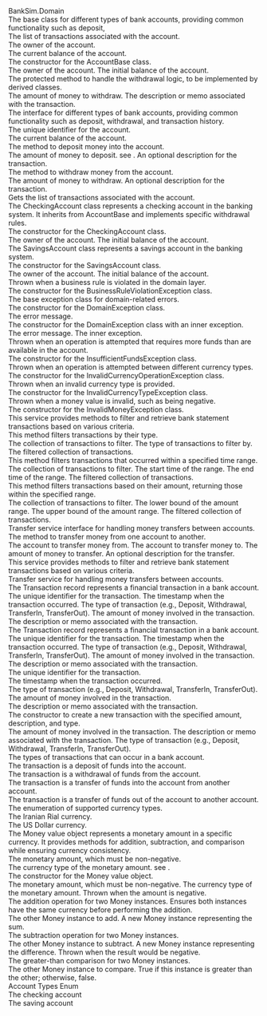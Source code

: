 <?xml version="1.0"?>
<doc>
    <assembly>
        <name>BankSim.Domain</name>
    </assembly>
    <members>
        <member name="T:BankSim.Domain.Abstractions.AccountBase">
            <summary>
            The base class for different types of bank accounts, providing common functionality such as deposit,
            </summary>
        </member>
        <member name="F:BankSim.Domain.Abstractions.AccountBase.Transactions">
            <summary>
            The list of transactions associated with the account.
            </summary>
        </member>
        <member name="P:BankSim.Domain.Abstractions.AccountBase.Owner">
            <summary>
            The owner of the account.
            </summary>
        </member>
        <member name="P:BankSim.Domain.Abstractions.AccountBase.Id">
            <inheritdoc />
        </member>
        <member name="P:BankSim.Domain.Abstractions.AccountBase.Balance">
            <summary>
            The current balance of the account.
            </summary>
        </member>
        <member name="M:BankSim.Domain.Abstractions.AccountBase.#ctor(System.String,BankSim.Domain.ValueObjects.Money)">
            <summary>
            The constructor for the AccountBase class.
            </summary>
            <param name="owner">The owner of the account.</param>
            <param name="initialBalance">The initial balance of the account.</param>
        </member>
        <member name="M:BankSim.Domain.Abstractions.AccountBase.Deposit(BankSim.Domain.ValueObjects.Money,System.String)">
            <inheritdoc />
        </member>
        <member name="M:BankSim.Domain.Abstractions.AccountBase.Withdraw(BankSim.Domain.ValueObjects.Money,System.String)">
            <inheritdoc />
        </member>
        <member name="M:BankSim.Domain.Abstractions.AccountBase.GetTransactions">
            <inheritdoc />
        </member>
        <member name="M:BankSim.Domain.Abstractions.AccountBase.ToString">
            <inheritdoc />
        </member>
        <member name="M:BankSim.Domain.Abstractions.AccountBase.ProtectedWithdrawal(BankSim.Domain.ValueObjects.Money,System.String)">
            <summary>
            The protected method to handle the withdrawal logic, to be implemented by derived classes.
            </summary>
            <param name="amount">The amount of money to withdraw.</param>
            <param name="description">The description or memo associated with the transaction.</param>
        </member>
        <member name="T:BankSim.Domain.Abstractions.IAccount">
            <summary>
            The interface for different types of bank accounts, providing common functionality such as deposit,
            withdrawal, and transaction history.
            </summary>
        </member>
        <member name="P:BankSim.Domain.Abstractions.IAccount.Id">
            <summary>
            The unique identifier for the account.
            </summary>
        </member>
        <member name="P:BankSim.Domain.Abstractions.IAccount.Balance">
            <summary>
            The current balance of the account.
            </summary>
        </member>
        <member name="M:BankSim.Domain.Abstractions.IAccount.Deposit(BankSim.Domain.ValueObjects.Money,System.String)">
            <summary>
            The method to deposit money into the account.
            </summary>
            <param name="amount">The amount of money to deposit. see <see cref="T:BankSim.Domain.ValueObjects.Money"/>.</param>
            <param name="description">An optional description for the transaction.</param>
        </member>
        <member name="M:BankSim.Domain.Abstractions.IAccount.Withdraw(BankSim.Domain.ValueObjects.Money,System.String)">
            <summary>
            The method to withdraw money from the account.
            </summary>
            <param name="amount">The amount of money to withdraw.</param>
            <param name="description">An optional description for the transaction.</param>
        </member>
        <member name="M:BankSim.Domain.Abstractions.IAccount.GetTransactions">
            <summary>
            Gets the list of transactions associated with the account.
            </summary>
            <returns></returns>
        </member>
        <member name="T:BankSim.Domain.Account.CheckingAccount">
            <summary>
            The CheckingAccount class represents a checking account in the banking system.
            It inherits from AccountBase and implements specific withdrawal rules.
            </summary>
        </member>
        <member name="M:BankSim.Domain.Account.CheckingAccount.#ctor(System.String,BankSim.Domain.ValueObjects.Money)">
            <summary>
            The constructor for the CheckingAccount class.
            </summary>
            <param name="owner">The owner of the account.</param>
            <param name="initialBalance">The initial balance of the account.</param>
        </member>
        <member name="M:BankSim.Domain.Account.CheckingAccount.ProtectedWithdrawal(BankSim.Domain.ValueObjects.Money,System.String)">
            <inheritdoc />
        </member>
        <member name="T:BankSim.Domain.Account.SavingsAccount">
            <summary>
            The SavingsAccount class represents a savings account in the banking system.
            </summary>
        </member>
        <member name="M:BankSim.Domain.Account.SavingsAccount.#ctor(System.String,BankSim.Domain.ValueObjects.Money)">
            <summary>
            The constructor for the SavingsAccount class.
            </summary>
            <param name="owner">The owner of the account.</param>
            <param name="initialBalance">The initial balance of the account.</param>
        </member>
        <member name="M:BankSim.Domain.Account.SavingsAccount.ProtectedWithdrawal(BankSim.Domain.ValueObjects.Money,System.String)">
            <inheritdoc />
        </member>
        <member name="T:BankSim.Domain.Exceptions.BusinessRuleViolationException">
            <summary>
            Thrown when a business rule is violated in the domain layer.
            </summary>
        </member>
        <member name="M:BankSim.Domain.Exceptions.BusinessRuleViolationException.#ctor">
            <summary>
            The constructor for the BusinessRuleViolationException class.
            </summary>
        </member>
        <member name="T:BankSim.Domain.Exceptions.DomainException">
            <summary>
            The base exception class for domain-related errors.
            </summary>
        </member>
        <member name="M:BankSim.Domain.Exceptions.DomainException.#ctor(System.String)">
            <summary>
            The constructor for the DomainException class.
            </summary>
            <param name="message">The error message.</param>
        </member>
        <member name="M:BankSim.Domain.Exceptions.DomainException.#ctor(System.String,System.Exception)">
            <summary>
            The constructor for the DomainException class with an inner exception.
            </summary>
            <param name="message">The error message.</param>
            <param name="inner">The inner exception.</param>
        </member>
        <member name="T:BankSim.Domain.Exceptions.InsufficientFundsException">
            <summary>
            Thrown when an operation is attempted that requires more funds than are available in the account.
            </summary>
        </member>
        <member name="M:BankSim.Domain.Exceptions.InsufficientFundsException.#ctor">
            <summary>
            The constructor for the InsufficientFundsException class.
            </summary>
        </member>
        <member name="T:BankSim.Domain.Exceptions.InvalidCurrencyOperationException">
            <summary>
            Thrown when an operation is attempted between different currency types.
            </summary>
        </member>
        <member name="M:BankSim.Domain.Exceptions.InvalidCurrencyOperationException.#ctor">
            <summary>
            The constructor for the InvalidCurrencyOperationException class.
            </summary>
        </member>
        <member name="T:BankSim.Domain.Exceptions.InvalidCurrencyTypeException">
            <summary>
            Thrown when an invalid currency type is provided.
            </summary>
        </member>
        <member name="M:BankSim.Domain.Exceptions.InvalidCurrencyTypeException.#ctor">
            <summary>
            The constructor for the InvalidCurrencyTypeException class.
            </summary>
        </member>
        <member name="T:BankSim.Domain.Exceptions.InvalidMoneyException">
            <summary>
            Thrown when a money value is invalid, such as being negative.
            </summary>
        </member>
        <member name="M:BankSim.Domain.Exceptions.InvalidMoneyException.#ctor">
            <summary>
            The constructor for the InvalidMoneyException class.
            </summary>
        </member>
        <member name="T:BankSim.Domain.Services.IStatementService">
            <summary>
            This service provides methods to filter and retrieve bank statement transactions based on various criteria.
            </summary>
        </member>
        <member name="M:BankSim.Domain.Services.IStatementService.FilterType(System.Collections.Generic.IEnumerable{BankSim.Domain.Transaction.Transaction},BankSim.Domain.Transaction.TransactionType)">
            <summary>
            This method filters transactions by their type.
            </summary>
            <param name="transactions">The collection of transactions to filter.</param>
            <param name="type">The type of transactions to filter by.</param>
            <returns>The filtered collection of transactions.</returns>
        </member>
        <member name="M:BankSim.Domain.Services.IStatementService.FilterTime(System.Collections.Generic.IEnumerable{BankSim.Domain.Transaction.Transaction},System.DateTimeOffset,System.DateTimeOffset)">
            <summary>
            This method filters transactions that occurred within a specified time range.
            </summary>
            <param name="transactions">The collection of transactions to filter.</param>
            <param name="startTime">The start time of the range.</param>
            <param name="endTime">The end time of the range.</param>
            <returns>The filtered collection of transactions.</returns>
        </member>
        <member name="M:BankSim.Domain.Services.IStatementService.FilterAmount(System.Collections.Generic.IEnumerable{BankSim.Domain.Transaction.Transaction},BankSim.Domain.ValueObjects.Money,BankSim.Domain.ValueObjects.Money)">
            <summary>
            This method filters transactions based on their amount, returning those within the specified range.
            </summary>
            <param name="transactions">The collection of transactions to filter.</param>
            <param name="lowAmount">The lower bound of the amount range.</param>
            <param name="highAmount">The upper bound of the amount range.</param>
            <returns>The filtered collection of transactions.</returns>
        </member>
        <member name="T:BankSim.Domain.Services.ITransferService">
            <summary>
            Transfer service interface for handling money transfers between accounts.
            </summary>
        </member>
        <member name="M:BankSim.Domain.Services.ITransferService.Transfer(BankSim.Domain.Abstractions.IAccount,BankSim.Domain.Abstractions.IAccount,BankSim.Domain.ValueObjects.Money,System.String)">
            <summary>
            The method to transfer money from one account to another.
            </summary>
            <param name="from">The account to transfer money from.</param>
            <param name="to">The account to transfer money to.</param>
            <param name="amount">The amount of money to transfer.</param>
            <param name="description">An optional description for the transfer.</param>
        </member>
        <member name="T:BankSim.Domain.Services.StatementService">
            <summary>
            This service provides methods to filter and retrieve bank statement transactions based on various criteria.
            </summary>
        </member>
        <member name="M:BankSim.Domain.Services.StatementService.FilterType(System.Collections.Generic.IEnumerable{BankSim.Domain.Transaction.Transaction},BankSim.Domain.Transaction.TransactionType)">
            <inheritdoc />
        </member>
        <member name="M:BankSim.Domain.Services.StatementService.FilterTime(System.Collections.Generic.IEnumerable{BankSim.Domain.Transaction.Transaction},System.DateTimeOffset,System.DateTimeOffset)">
            <inheritdoc />
        </member>
        <member name="M:BankSim.Domain.Services.StatementService.FilterAmount(System.Collections.Generic.IEnumerable{BankSim.Domain.Transaction.Transaction},BankSim.Domain.ValueObjects.Money,BankSim.Domain.ValueObjects.Money)">
            <inheritdoc />
        </member>
        <member name="T:BankSim.Domain.Services.TransferService">
            <summary>
            Transfer service for handling money transfers between accounts.
            </summary>
        </member>
        <member name="M:BankSim.Domain.Services.TransferService.Transfer(BankSim.Domain.Abstractions.IAccount,BankSim.Domain.Abstractions.IAccount,BankSim.Domain.ValueObjects.Money,System.String)">
            <inheritdoc />
        </member>
        <member name="T:BankSim.Domain.Transaction.Transaction">
            <summary>
            The Transaction record represents a financial transaction in a bank account.
            </summary>
            <param name="TransactionId">The unique identifier for the transaction.</param>
            <param name="OccurredAt">The timestamp when the transaction occurred.</param>
            <param name="Type">The type of transaction (e.g., Deposit, Withdrawal, TransferIn, TransferOut).</param>
            <param name="Amount">The amount of money involved in the transaction.</param>
            <param name="Description">The description or memo associated with the transaction.</param>
        </member>
        <member name="M:BankSim.Domain.Transaction.Transaction.#ctor(System.Guid,System.DateTimeOffset,BankSim.Domain.Transaction.TransactionType,BankSim.Domain.ValueObjects.Money,System.String)">
            <summary>
            The Transaction record represents a financial transaction in a bank account.
            </summary>
            <param name="TransactionId">The unique identifier for the transaction.</param>
            <param name="OccurredAt">The timestamp when the transaction occurred.</param>
            <param name="Type">The type of transaction (e.g., Deposit, Withdrawal, TransferIn, TransferOut).</param>
            <param name="Amount">The amount of money involved in the transaction.</param>
            <param name="Description">The description or memo associated with the transaction.</param>
        </member>
        <member name="P:BankSim.Domain.Transaction.Transaction.TransactionId">
            <summary>The unique identifier for the transaction.</summary>
        </member>
        <member name="P:BankSim.Domain.Transaction.Transaction.OccurredAt">
            <summary>The timestamp when the transaction occurred.</summary>
        </member>
        <member name="P:BankSim.Domain.Transaction.Transaction.Type">
            <summary>The type of transaction (e.g., Deposit, Withdrawal, TransferIn, TransferOut).</summary>
        </member>
        <member name="P:BankSim.Domain.Transaction.Transaction.Amount">
            <summary>The amount of money involved in the transaction.</summary>
        </member>
        <member name="P:BankSim.Domain.Transaction.Transaction.Description">
            <summary>The description or memo associated with the transaction.</summary>
        </member>
        <member name="M:BankSim.Domain.Transaction.Transaction.#ctor(BankSim.Domain.ValueObjects.Money,System.String,BankSim.Domain.Transaction.TransactionType)">
            <summary>
            The constructor to create a new transaction with the specified amount, description, and type.
            </summary>
            <param name="amount">The amount of money involved in the transaction.</param>
            <param name="description">The description or memo associated with the transaction.</param>
            <param name="type">The type of transaction (e.g., Deposit, Withdrawal, TransferIn, TransferOut).</param>
        </member>
        <member name="M:BankSim.Domain.Transaction.Transaction.ToString">
            <inheritdoc />
        </member>
        <member name="T:BankSim.Domain.Transaction.TransactionType">
            <summary>
            The types of transactions that can occur in a bank account.
            </summary>
        </member>
        <member name="F:BankSim.Domain.Transaction.TransactionType.Deposit">
            <summary>
            The transaction is a deposit of funds into the account.
            </summary>
        </member>
        <member name="F:BankSim.Domain.Transaction.TransactionType.Withdrawal">
            <summary>
            The transaction is a withdrawal of funds from the account.
            </summary>
        </member>
        <member name="F:BankSim.Domain.Transaction.TransactionType.TransferIn">
            <summary>
            The transaction is a transfer of funds into the account from another account.
            </summary>
        </member>
        <member name="F:BankSim.Domain.Transaction.TransactionType.TransferOut">
            <summary>
            The transaction is a transfer of funds out of the account to another account.
            </summary>
        </member>
        <member name="T:BankSim.Domain.ValueObjects.Currency">
            <summary>
            The enumeration of supported currency types.
            </summary>
        </member>
        <member name="F:BankSim.Domain.ValueObjects.Currency.IRR">
            <summary>
            The Iranian Rial currency.
            </summary>
        </member>
        <member name="F:BankSim.Domain.ValueObjects.Currency.USD">
            <summary>
            The US Dollar currency.
            </summary>
        </member>
        <member name="T:BankSim.Domain.ValueObjects.Money">
            <summary>
            The Money value object represents a monetary amount in a specific currency.
            It provides methods for addition, subtraction, and comparison while ensuring currency consistency.
            </summary>
        </member>
        <member name="P:BankSim.Domain.ValueObjects.Money.Amount">
            <summary>
            The monetary amount, which must be non-negative.
            </summary>
        </member>
        <member name="P:BankSim.Domain.ValueObjects.Money.Currency">
            <summary>
            The currency type of the monetary amount. see <see cref="T:BankSim.Domain.ValueObjects.Currency"/>.
            </summary>
        </member>
        <member name="M:BankSim.Domain.ValueObjects.Money.#ctor(System.Decimal,BankSim.Domain.ValueObjects.Currency)">
            <summary>
            The constructor for the Money value object.
            </summary>
            <param name="amount">The monetary amount, which must be non-negative.</param>
            <param name="currency">The currency type of the monetary amount.</param>
            <exception cref="T:BankSim.Domain.Exceptions.InvalidMoneyException">Thrown when the amount is negative.</exception>
        </member>
        <member name="M:BankSim.Domain.ValueObjects.Money.Add(BankSim.Domain.ValueObjects.Money)">
            <summary>
            The addition operation for two Money instances.
            Ensures both instances have the same currency before performing the addition.
            </summary>
            <param name="other">The other Money instance to add.</param>
            <returns>A new Money instance representing the sum.</returns>
        </member>
        <member name="M:BankSim.Domain.ValueObjects.Money.Subtract(BankSim.Domain.ValueObjects.Money)">
            <summary>
            The subtraction operation for two Money instances.
            </summary>
            <param name="other">The other Money instance to subtract.</param>
            <returns>A new Money instance representing the difference.</returns>
            <exception cref="T:BankSim.Domain.Exceptions.InsufficientFundsException">Thrown when the result would be negative.</exception>
        </member>
        <member name="M:BankSim.Domain.ValueObjects.Money.IsGreaterOrEqual(BankSim.Domain.ValueObjects.Money)">
            <summary>
            The greater-than comparison for two Money instances.
            </summary>
            <param name="other">The other Money instance to compare.</param>
            <returns>True if this instance is greater than the other; otherwise, false.</returns>
        </member>
        <member name="M:BankSim.Domain.ValueObjects.Money.ToString">
            <inheritdoc />
        </member>
        <member name="T:AccountTypesEnum">
            <summary>
            Account Types Enum
            </summary>
        </member>
        <member name="F:AccountTypesEnum.CheckingAccount">
            <summary>
            The checking account
            </summary>
        </member>
        <member name="F:AccountTypesEnum.SavingAccount">
            <summary>
            The saving account
            </summary>
        </member>
    </members>
</doc>
